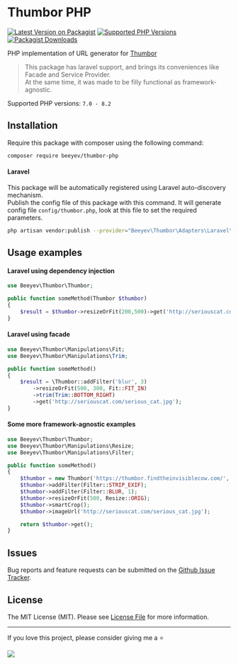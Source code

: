 # Thumbor PHP

[![Latest Version on Packagist](https://img.shields.io/packagist/v/beeyev/thumbor-php)](https://packagist.org/packages/beeyev/thumbor-php)
[![Supported PHP Versions](https://img.shields.io/packagist/dependency-v/beeyev/thumbor-php/php.svg)](https://packagist.org/packages/beeyev/thumbor-php)
[![Packagist Downloads](https://img.shields.io/packagist/dt/beeyev/thumbor-php)](https://packagist.org/packages/beeyev/thumbor-php)

PHP implementation of URL generator for [Thumbor](http://www.thumbor.org/)  

> This package has laravel support, and brings its conveniences like Facade and Service Provider.  
> At the same time, it was made to be filly functional as framework-agnostic.

Supported PHP versions: `7.0 - 8.2`  


## Installation

Require this package with composer using the following command:

```bash
composer require beeyev/thumbor-php
```

#### Laravel  
This package will be automatically registered using Laravel auto-discovery mechanism.  
Publish the config file of this package with this command. It will generate config file `config/thumbor.php`, look at this file to set the required parameters.
```bash
php artisan vendor:publish --provider="Beeyev\Thumbor\Adapters\Laravel\ThumborServiceProvider" --tag=config
```

## Usage examples
#### Laravel using dependency injection
```php
use Beeyev\Thumbor\Thumbor;

public function someMethod(Thumbor $thumbor)
{
    $result = $thumbor->resizeOrFit(200,500)->get('http://seriouscat.com/serious_cat.jpg');
}
```

#### Laravel using facade
```php
use Beeyev\Thumbor\Manipulations\Fit;
use Beeyev\Thumbor\Manipulations\Trim;

public function someMethod()
{
    $result = \Thumbor::addFilter('blur', 3)
        ->resizeOrFit(500, 300, Fit::FIT_IN)
        ->trim(Trim::BOTTOM_RIGHT)
        ->get('http://seriouscat.com/serious_cat.jpg');
}
```

#### Some more framework-agnostic examples

```php
use Beeyev\Thumbor\Thumbor;
use Beeyev\Thumbor\Manipulations\Resize;
use Beeyev\Thumbor\Manipulations\Filter;

public function someMethod()
{
    $thumbor = new Thumbor('https://thumbor.findtheinvisiblecow.com/', 'secretKey555');
    $thumbor->addFilter(Filter::STRIP_EXIF);
    $thumbor->addFilter(Filter::BLUR, 1);
    $thumbor->resizeOrFit(500, Resize::ORIG);
    $thumbor->smartCrop();
    $thumbor->imageUrl('http://seriouscat.com/serious_cat.jpg');

    return $thumbor->get();
}
```

## Issues
Bug reports and feature requests can be submitted on the [Github Issue Tracker](https://github.com/beeyev/thumbor-php/issues).

## License
The MIT License (MIT). Please see [License File](https://github.com/beeyev/thumbor-php/raw/master/LICENSE.md) for more information.

---
If you love this project, please consider giving me a ⭐

![](https://visitor-badge.laobi.icu/badge?page_id=beeyev.thumbor-php)
